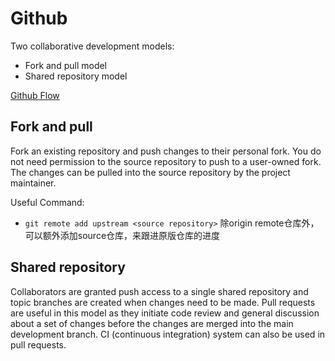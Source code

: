 # Github
Two collaborative development models:
* Fork and pull model
* Shared repository model

[Github Flow](https://guides.github.com/introduction/flow/)

## Fork and pull
Fork an existing repository and push changes to their personal fork.
You do not need permission to the source repository to push to a user-owned fork.
The changes can be pulled into the source repository by the project maintainer.

Useful Command:
* `git remote add upstream <source repository>` 除origin remote仓库外，可以额外添加source仓库，来跟进原版仓库的进度

## Shared repository
Collaborators are granted push access to a single shared repository and topic branches are created when changes need to be made.
Pull requests are useful in this model as they initiate code review and general discussion about a set of changes
before the changes are merged into the main development branch. CI (continuous integration) system can also be used in pull requests.
